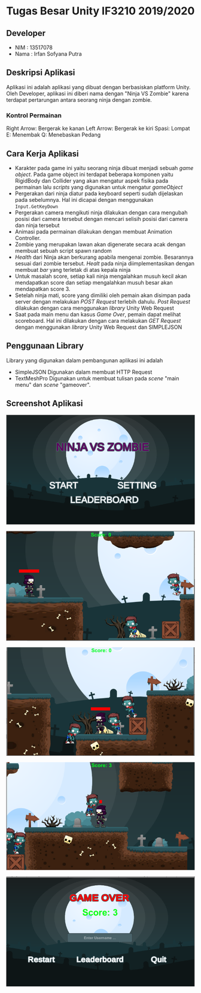 # Tugas Besar Unity IF3210 2019/2020

## Developer
- NIM   : 13517078
- Nama  : Irfan Sofyana Putra

## Deskripsi Aplikasi
Aplikasi ini adalah aplikasi yang dibuat dengan berbasiskan platform Unity. Oleh Developer, aplikasi 
ini diberi nama dengan "Ninja VS Zombie" karena terdapat pertarungan antara seorang ninja dengan 
zombie. 

### Kontrol Permainan
Right Arrow: Bergerak ke kanan
Left Arrow: Bergerak ke kiri
Spasi: Lompat
E: Menembak
Q: Menebaskan Pedang

## Cara Kerja Aplikasi
- Karakter pada game ini yaitu seorang ninja dibuat menjadi sebuah *game object*. Pada game object ini terdapat beberapa komponen yaitu RigidBody dan Collider yang akan mengatur aspek fisika pada permainan lalu *scripts* yang digunakan untuk mengatur *gameObject*
- Pergerakan dari ninja diatur pada keyboard seperti sudah dijelaskan pada sebelumnya. Hal ini dicapai dengan menggunakan 
`Input.GetKeyDown`
- Pergerakan camera mengikuti ninja dilakukan dengan cara mengubah posisi dari camera tersebut dengan mencari selisih posisi dari camera dan ninja tersebut
- Animasi pada permainan dilakukan dengan membuat Animation Controller.
- Zombie yang merupakan lawan akan digenerate secara acak dengan membuat sebuah script spawn random
- *Health* dari Ninja akan berkurang apabila mengenai zombie. Besarannya sesuai dari zombie tersebut. *Healt*  pada ninja diimplementasikan dengan membuat *bar* yang terletak di atas kepala ninja
- Untuk masalah score, setiap kali ninja mengalahkan musuh kecil akan mendapatkan score dan setiap mengalahkan musuh besar akan mendapatkan score 3.
- Setelah ninja mati, score yang dimiliki oleh pemain akan disimpan pada server dengan melakukan *POST Request* terlebih dahulu. *Post Request* dilakukan dengan cara menggunakan *library* Unity Web Request
- Saat pada main menu dan kasus *Game Over*, pemain dapat melihat scoreboard. Hal ini dilakukan dengan cara melakukan *GET Request* dengan menggunakan  *library* Unity Web Request dan SIMPLEJSON



## Penggunaan Library
Library yang digunakan dalam pembangunan aplikasi ini adalah

- SimpleJSON
  Digunakan dalam membuat HTTP Request
- TextMeshPro
  Digunakan untuk membuat tulisan pada *scene* "main menu" dan *scene* "gameover".


## Screenshot Aplikasi
![](ScreenShoot/1.PNG)

![](ScreenShoot/2.PNG)

![](ScreenShoot/3.PNG)

![](ScreenShoot/4.PNG)

![](ScreenShoot/5.PNG)
